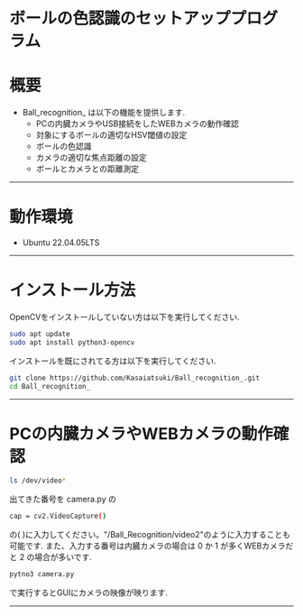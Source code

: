 # ボールの色認識のセットアッププログラム

# 概要
* Ball_recognition_ は以下の機能を提供します.
  * PCの内臓カメラやUSB接続をしたWEBカメラの動作確認
  * 対象にするボールの適切なHSV閾値の設定
  * ボールの色認識
  * カメラの適切な焦点距離の設定
  * ボールとカメラとの距離測定
---
# 動作環境
* Ubuntu 22.04.05LTS
---
# インストール方法
OpenCVをインストールしていない方は以下を実行してください.
```bash
sudo apt update
sudo apt install python3-opencv
```
インストールを既にされてる方は以下を実行してください.
```bash
git clone https://github.com/Kasaiatsuki/Ball_recognition_.git
cd Ball_recognition_
```
---
# PCの内臓カメラやWEBカメラの動作確認
```bash
ls /dev/video*
```
出てきた番号を camera.py の
```bash
cap = cv2.VideoCapture()
```
の( )に入力してください。"/Ball_Recognition/video2"のように入力することも可能です.
また、入力する番号は内臓カメラの場合は 0 か 1 が多くWEBカメラだと 2 の場合が多いです.
```bash
pytno3 camera.py
```
で実行するとGUIにカメラの映像が映ります.

---
